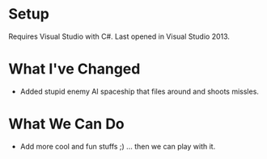 Setup
======
Requires Visual Studio with C#. 
Last opened in Visual Studio 2013.

What I've Changed
=====
- Added stupid enemy AI spaceship that files around and shoots missles.

What We Can Do
=====
- Add more cool and fun stuffs ;) ... then we can play with it.



